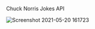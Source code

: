 Chuck Norris Jokes API

![Screenshot 2021-05-20 161723](https://user-images.githubusercontent.com/73264730/119045350-530dbf00-b989-11eb-8fb3-2501a7ab83a6.jpg)
